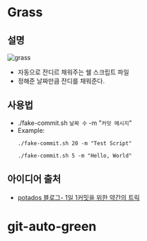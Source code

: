 # Grass

## 설명

![grass](https://user-images.githubusercontent.com/57972338/115762659-aae2f580-a3de-11eb-9246-84e909c53f96.gif)

- 자동으로 잔디르 채워주는 쉘 스크립트 파일
- 정해준 날짜만큼 잔디를 채워준다.



## 사용법

- ./fake-commit.sh `날짜 수` -m "`커밋 메시지`"
- Example:
  ```
  ./fake-commit.sh 20 -m "Test Script"
  
  ./fake-commit.sh 5 -m "Hello, World"
  ```

## 아이디어 출처

- [potados 블로그- 1일 1커밋을 위한 약간의 트릭](https://blog.potados.com/dev/gardening-github/)
# git-auto-green
